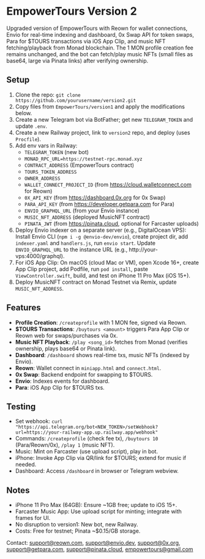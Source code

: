 # EmpowerTours Version 2

Upgraded version of EmpowerTours with Reown for wallet connections, Envio for real-time indexing and dashboard, 0x Swap API for token swaps, Para for $TOURS transactions via iOS App Clip, and music NFT fetching/playback from Monad blockchain. The 1 MON profile creation fee remains unchanged, and the bot can fetch/play music NFTs (small files as base64, large via Pinata links) after verifying ownership.

## Setup
1. Clone the repo: `git clone https://github.com/yourusername/version2.git`
2. Copy files from `EmpowerTours/version1` and apply the modifications below.
3. Create a new Telegram bot via BotFather; get new `TELEGRAM_TOKEN` and update `.env`.
4. Create a new Railway project, link to `version2` repo, and deploy (uses `Procfile`).
5. Add env vars in Railway:
   - `TELEGRAM_TOKEN` (new bot)
   - `MONAD_RPC_URL=https://testnet-rpc.monad.xyz`
   - `CONTRACT_ADDRESS` (EmpowerTours contract)
   - `TOURS_TOKEN_ADDRESS`
   - `OWNER_ADDRESS`
   - `WALLET_CONNECT_PROJECT_ID` (from https://cloud.walletconnect.com for Reown)
   - `0X_API_KEY` (from https://dashboard.0x.org for 0x Swap)
   - `PARA_API_KEY` (from https://developer.getpara.com for Para)
   - `ENVIO_GRAPHQL_URL` (from your Envio instance)
   - `MUSIC_NFT_ADDRESS` (deployed MusicNFT contract)
   - `PINATA_JWT` (from https://pinata.cloud, optional for Farcaster uploads)
6. Deploy Envio indexer on a separate server (e.g., DigitalOcean VPS): Install Envio CLI (`npm i -g @envio-dev/envio`), create project dir, add `indexer.yaml` and `handlers.js`, run `envio start`. Update `ENVIO_GRAPHQL_URL` to the instance URL (e.g., http://your-vps:4000/graphql).
7. For iOS App Clip: On macOS (cloud Mac or VM), open Xcode 16+, create App Clip project, add Podfile, run `pod install`, paste `ViewController.swift`, build, and test on iPhone 11 Pro Max (iOS 15+).
8. Deploy MusicNFT contract on Monad Testnet via Remix[](https://remix.ethereum.org), update `MUSIC_NFT_ADDRESS`.

## Features
- **Profile Creation**: `/createprofile` with 1 MON fee, signed via Reown.
- **$TOURS Transactions**: `/buytours <amount>` triggers Para App Clip or Reown web for swaps/purchases via 0x.
- **Music NFT Playback**: `/play <song_id>` fetches from Monad (verifies ownership, plays base64 or Pinata link).
- **Dashboard**: `/dashboard` shows real-time txs, music NFTs (indexed by Envio).
- **Reown**: Wallet connect in `miniapp.html` and `connect.html`.
- **0x Swap**: Backend endpoint for swapping to $TOURS.
- **Envio**: Indexes events for dashboard.
- **Para**: iOS App Clip for $TOURS txs.

## Testing
- Set webhook: `curl "https://api.telegram.org/bot<NEW_TOKEN>/setWebhook?url=https://your-railway-app.up.railway.app/webhook"`
- Commands: `/createprofile` (check fee tx), `/buytours 10` (Para/Reown/0x), `/play 1` (music NFT).
- Music: Mint on Farcaster (use upload script), play in bot.
- iPhone: Invoke App Clip via QR/link for $TOURS; extend for music if needed.
- Dashboard: Access `/dashboard` in browser or Telegram webview.

## Notes
- iPhone 11 Pro Max (64GB): Ensure ~1GB free; update to iOS 15+.
- Farcaster Music App: Use upload script for minting; integrate with frames for UI.
- No disruption to version1: New bot, new Railway.
- Costs: Free for testnet; Pinata ~$0.15/GB storage.

Contact: support@reown.com, support@envio.dev, support@0x.org, support@getpara.com, support@pinata.cloud, empowertours@gmail.com
